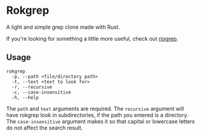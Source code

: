 # Rokgrep
A light and simple grep clone made with Rust.

If you're looking for something a little more useful, check out [ripgrep](https://github.com/BurntSushi/ripgrep).

## Usage
```
rokgrep
  -p, --path <file/directory path>       
  -t, --text <text to look for>       
  -r, --recursive         
  -c, --case-insensitive  
  -h, --help
```
The `path` and `text` arguments are required.
The `recursive` argument will have rokgrep look in subdirectories, if the path you entered is a directory.
The `case-insensitive` argument makes it so that capital or lowercase letters do not affect the search result.
